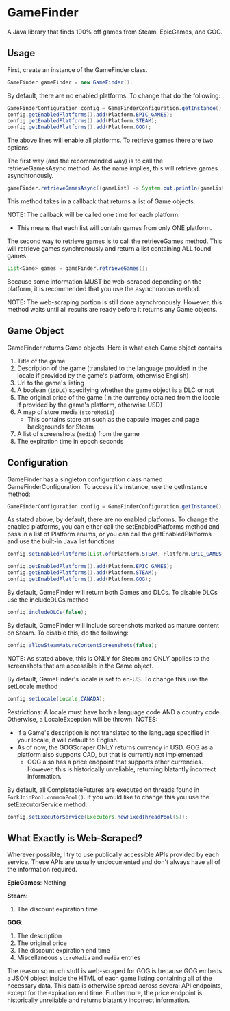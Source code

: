 # GameFinder
A Java library that finds 100% off games from Steam, EpicGames, and GOG.

## Usage
First, create an instance of the GameFinder class.
```java
GameFinder gameFinder = new GameFinder();
```

By default, there are no enabled platforms. To change that do the following:
```java
GameFinderConfiguration config = GameFinderConfiguration.getInstance();
config.getEnabledPlatforms().add(Platform.EPIC_GAMES);
config.getEnabledPlatforms().add(Platform.STEAM);
config.getEnabledPlatforms().add(Platform.GOG);
```
The above lines will enable all platforms. To retrieve games there are two options:

The first way (and the recommended way) is to call the retrieveGamesAsync method.
As the name implies, this will retrieve games asynchronously.
```java
gameFinder.retrieveGamesAsync((gameList) -> System.out.println(gameList));
```
This method takes in a callback that returns a list of Game objects.

NOTE: The callback will be called one time for each platform. 
  * This means that each list will contain games from only ONE platform.

The second way to retrieve games is to call the retrieveGames method.
This will retrieve games synchronously and return a list containing ALL found games.
```java
List<Game> games = gameFinder.retrieveGames();
```
Because some information MUST be web-scraped depending on the platform, it is recommended that you use the asynchronous method.

NOTE: The web-scraping portion is still done asynchronously. However, this method waits until all results are ready before it returns any Game objects.

## Game Object
GameFinder returns Game objects. Here is what each Game object contains
1. Title of the game
2. Description of the game (translated to the language provided in the locale if provided by the game's platform, otherwise English)
3. Url to the game's listing
4. A boolean (`isDLC`) specifying whether the game object is a DLC or not
5. The original price of the game (In the currency obtained from the locale if provided by the game's platform, otherwise USD)
6. A map of store media (`storeMedia`)
   * This contains store art such as the capsule images and page backgrounds for Steam
7. A list of screenshots (`media`) from the game
8. The expiration time in epoch seconds

## Configuration
GameFinder has a singleton configuration class named GameFinderConfiguration.
To access it's instance, use the getInstance method:
```java
GameFinderConfiguration config = GameFinderConfiguration.getInstance();
```
As stated above, by default, there are no enabled platforms. To change the enabled platforms, you can either call the setEnabledPlatforms method and pass in a list of Platform enums, or you can call the getEnabledPlatforms and use the built-in Java list functions
```java
config.setEnabledPlatforms(List.of(Platform.STEAM, Platform.EPIC_GAMES, Platform.GOG));

config.getEnabledPlatforms().add(Platform.EPIC_GAMES);
config.getEnabledPlatforms().add(Platform.STEAM);
config.getEnabledPlatforms().add(Platform.GOG);
```

By default, GameFinder will return both Games and DLCs. To disable DLCs use the includeDLCs method
```java
config.includeDLCs(false);
```

By default, GameFinder will include screenshots marked as mature content on Steam. To disable this, do the following:
```java
config.allowSteamMatureContentScreenshots(false);
```
NOTE: As stated above, this is ONLY for Steam and ONLY applies to the screenshots that are accessible in the Game object.

By default, GameFinder's locale is set to en-US. To change this use the setLocale method
```java
config.setLocale(Locale.CANADA);
```
Restrictions: A locale must have both a language code AND a country code. Otherwise, a LocaleException will be thrown.
NOTES:
  * If a Game's description is not translated to the language specified in your locale, it will default to English.
  * As of now, the GOGScraper ONLY returns currency in USD. GOG as a platform also supports CAD, but that is currently not implemented
     * GOG also has a price endpoint that supports other currencies. However, this is historically unreliable, returning blatantly incorrect information.

By default, all CompletableFutures are executed on threads found in `ForkJoinPool.commonPool()`. If you would like to change this you use the setExecutorService method:
```java
config.setExecutorService(Executors.newFixedThreadPool(5));
```

## What Exactly is Web-Scraped?
Wherever possible, I try to use publically accessible APIs provided by each service. These APIs are usually undocumented and don't always have all of the information required.

**EpicGames**: Nothing

**Steam**: 
  1. The discount expiration time

**GOG**:
  1. The description
  2. The original price
  3. The discount expiration end time
  4. Miscellaneous `storeMedia` and `media` entries

The reason so much stuff is web-scraped for GOG is because GOG embeds a JSON object inside the HTML of each game listing containing all of the necessary data.
This data is otherwise spread across several API endpoints, except for the expiration end time. Furthermore, the price endpoint is historically unreliable and returns blatantly incorrect information.



